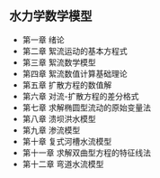 ## 水力学数学模型
- 第一章 绪论
- 第二章 絮流运动的基本方程式
- 第三章 絮流数学模型
- 第四章 絮流数值计算基础理论
- 第五章 扩散方程的数值解
- 第六章 对流-扩散方程的差分格式
- 第七章 求解椭圆型流动的原始变量法
- 第八章 溃坝洪水模型
- 第九章 渗流模型
- 第十章 复式河槽水流模型
- 第十一章 求解双曲型方程的特征线法
- 第十二章 弯道水流模型